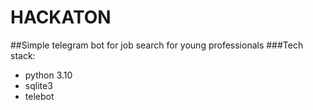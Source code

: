 # HACKATON
##Simple telegram bot for job search for young professionals
###Tech stack:
  - python 3.10
  - sqlite3
  - telebot
